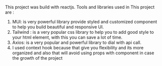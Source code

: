This project was build with reactjs.
Tools and libraries used in This project are :

1. MUI: is very powerful library provide styled and customized component to help you build beautiful and responsive UI.
2. Tailwind : is a very popular css library to help you to add good style to your html element, with this you can save a lot of time.
3. Axios: is a very popular and powerful library to dial with api call.
4. I used context hook because that give you flexibility and its more organized and also that will avoid using props with component in case the growth of the project
